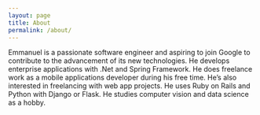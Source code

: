 ```yaml
---
layout: page
title: About
permalink: /about/
---
```


Emmanuel is a passionate software engineer and aspiring to join
Google to contribute to the advancement of its new technologies. He develops
enterprise applications with .Net and Spring Framework. He does freelance work
as a mobile applications developer during his free time. He’s also interested
in freelancing with web app projects. He uses Ruby on Rails and Python with
Django or Flask. He studies computer vision and data science as a hobby.
